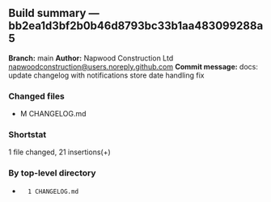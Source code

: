 ## Build summary — bb2ea1d3bf2b0b46d8793bc33b1aa483099288a5

**Branch:** main
**Author:** Napwood Construction Ltd <napwoodconstruction@users.noreply.github.com>
**Commit message:** docs: update changelog with notifications store date handling fix

### Changed files
 - M	CHANGELOG.md

### Shortstat
 1 file changed, 21 insertions(+)

### By top-level directory
 -       1 CHANGELOG.md
